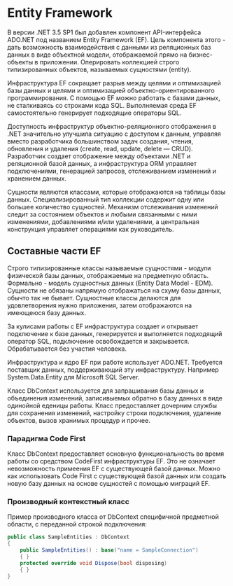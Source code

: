 # Entity Framework

В версии .NET 3.5 SP1 был добавлен компонент API-интерфейса ADO.NET под названием Entity Framework (EF). Цель компонента этого - дать возможность взаимодействия с данными из реляционных баз данных в виде объектной модели, отображаемой прямо на бизнес-объекты в приложении. Оперировать коллекцией строго типизированных объектов, называемых сущностями (entity). 

Инфраструктура EF сокращает разрыв между целями и оптимизацией базы данных и целями и оптимизацией объектно-ориентированного программирования. С помощью EF можно работать с базами данных, не сталкиваясь со строками кода SQL. Выполняемая среда EF самостоятельно генерирует подходящие операторы SQL.

Доступность инфраструктур объектно-реляционного отображения  в .NET значительно улучшила ситуацию с доступом к данным, управляя вместо разработчика большинством задач создания, чтения, обновления и удаления (create, read, update, delete — CRUD). Разработчик создает отображение между объектами .NET и реляционной базой данных, а инфраструктура ORM управляет подключениями, генерацией запросов, отслеживанием изменений и хранением данных.

Сущности являются классами, которые отображаются на таблицы базы данных. Специализированный тип коллекции содержит одну или большее количество сущностей. Механизм отслеживания изменений следит за состоянием объектов и любыми связанными с ними изменениями, добавлениями и/или удалениями, а центральная конструкция управляет операциями как руководитель.

## Составные части EF

Строго типизированные классы называемые сущностями - модули физической базы данных, отображаемые на предметную область. Формально - модель сущностных данных (Entity Data Model - EDM). Сущности не обязаны напрямую отображаться на схуму базы данных, обычто так не бывает. Сущностные классы делаются для удовлетворения нужно приложения, затем отображаются на имеющеюся базу данных.

За кулисами работы с EF инфраструктура создает и открывает подключение к базе данных, генерируется и выполняется подходящий оператор SQL, подключение освобождается и закрывается. Обрабатывается без участия человека.

Инфраструктура и ядро EF при работе использует ADO.NET. Требуется поставщик данных, поддерживающий эту инфраструктуру. Например System.Data.Entity для Microsoft SQL Server. 

Класс DbContext используется для запрашивания базы данных и объединения изменений, записивыемых обратно в базу данных в виде одинойной еденицы работы. Класс предоставляет дочерним службы для сохранения изменений, настройку строки подключения, удаление объектов, вызов хранимых процедур и прочее.

### Парадигма Code First

Класс DbContext предоставляет основную функциональность во время работы со средством CodeFirst инфраструктуры EF. Это не означает невозможность примеения EF с существующей базой данных. Можно как использовать Code First с существующей базой данных или создать новую базу данных на основе сущностей с помощью миграций EF.

### Производный контекстный класс

Пример производного класса от DbContext специфичной предметной области, с переданной строкой подключения:

```csharp
public class SampleEntities : DbContext
{
    public SampleEntities() : base("name = SampleConnection")
    { }
    protected override void Dispose(bool disposing)
    { }
}
```







